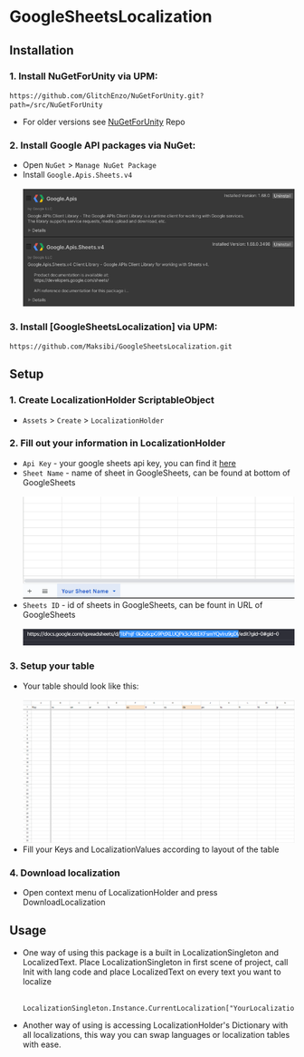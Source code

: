 # GoogleSheetsLocalization

## Installation
### 1. Install NuGetForUnity via UPM:
    https://github.com/GlitchEnzo/NuGetForUnity.git?path=/src/NuGetForUnity
  - For older versions see [NuGetForUnity](https://github.com/GlitchEnzo/NuGetForUnity) Repo
### 2. Install Google API packages via NuGet:
  - Open `NuGet` > `Manage NuGet Package`
  - Install `Google.Apis.Sheets.v4`
  <br><br>
  ![GoogleApi](Images~/GoogleApi.png)
### 3. Install [GoogleSheetsLocalization] via UPM:
    https://github.com/Maksibi/GoogleSheetsLocalization.git
## Setup
### 1. Create LocalizationHolder ScriptableObject
  - `Assets` > `Create` > `LocalizationHolder`
### 2. Fill out your information in LocalizationHolder
  - `Api Key` - your google sheets api key, you can find it [here](https://console.cloud.google.com/)
  - `Sheet Name` - name of sheet in GoogleSheets, can be found at bottom of GoogleSheets
  <br><br>
  ![SheetName](Images~/SheetName.png)
  - `Sheets ID` - id of sheets in GoogleSheets, can be fount in URL of GoogleSheets
  <br><br>
  ![SheetId](Images~/SheetId.png)
### 3. Setup your table
  - Your table should look like this:
  <br><br>
  ![SheetLayout](Images~/SheetLayout.png)
  - Fill your Keys and LocalizationValues according to layout of the table
### 4. Download localization
  - Open context menu of LocalizationHolder and press DownloadLocalization

## Usage
- One way of using this package is a built in LocalizationSingleton and LocalizedText. Place LocalizationSingleton in first scene of project, call Init with lang code and place LocalizedText on every text you want to localize    
    ```
        LocalizationSingleton.Instance.CurrentLocalization["YourLocalizationKey"];
    ```
- Another way of using is accessing LocalizationHolder's Dictionary with all localizations, this way you can swap languages or localization tables with ease.
